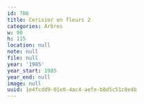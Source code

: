 ```yaml
---
id: 786
title: Cerisier en fleurs 2
categories: Arbres
w: 90
h: 115
location: null
note: null
file: null
year: '1985'
year_start: 1985
year_end: null
image: null
uuid: 1e4fcdd9-01e8-4ac4-aefe-b8d5c51c8e4b
---
```



